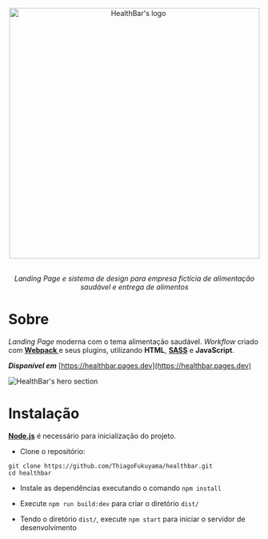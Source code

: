 <div align="center">
    <br>
    <a href="https://github.com/ThiagoFukuyama/healthbar">
        <img alt="HealthBar's logo" width="500" src="https://user-images.githubusercontent.com/99801948/235383748-8e6566da-b565-431d-8dd6-afc0446357b9.svg">
    </a>
    <br>
    <br>
    <p><i>Landing Page e sistema de design para empresa fictícia de alimentação saudável e entrega de alimentos</i></p>
</div>

# Sobre

_Landing Page_ moderna com o tema alimentação saudável. _Workflow_ criado com [**Webpack** ](https://webpack.js.org/) e seus plugins, utilizando **HTML**, [**SASS**](https://sass-lang.com/) e **JavaScript**.

**_Disponível em_** [https://healthbar.pages.dev](https://healthbar.pages.dev)

![HealthBar's hero section](https://github.com/ThiagoFukuyama/healthbar/assets/99801948/bf3b9f76-9ba2-4a5e-a199-e2b4eb7053d6)

# Instalação

[**Node.js**](https://nodejs.org/en) é necessário para inicialização do projeto.

-   Clone o repositório:

```
git clone https://github.com/ThiagoFukuyama/healthbar.git
cd healthbar
```

-   Instale as dependências executando o comando `npm install`

-   Execute `npm run build:dev` para criar o diretório `dist/`

-   Tendo o diretório `dist/`, execute `npm start` para iniciar o servidor de desenvolvimento
